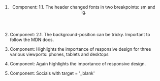 1. <Header /> Component: 
   1.1. The header changed fonts in two breakpoints: sm and lg.

2. <Jumbotron /> Component:
   2.1. The background-position can be tricky. Important to follow the MDN docs.

3. <Perks /> Component: Highlights the importance of responsive design for three various viewports: phones, tablets and desktops

4. <CallToAction /> Component: Again highlights the importance of responsive design.

5. <Footer /> Component: Socials with target = '_blank'
